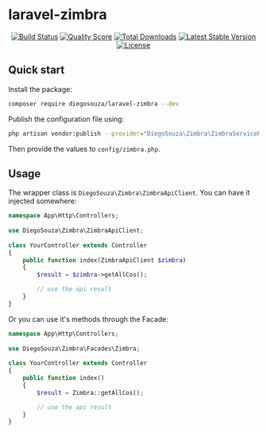 # laravel-zimbra

<p align="center">
    <a href="https://travis-ci.org/diegosouza/laravel-zimbra"><img src="https://travis-ci.org/diegosouza/laravel-zimbra.svg" alt="Build Status"></a>
    <a href="https://scrutinizer-ci.com/g/diegosouza/laravel-zimbra"><img src="https://img.shields.io/scrutinizer/g/diegosouza/laravel-zimbra.svg" alt="Quality Score"></img></a>
    <a href="https://packagist.org/packages/diegosouza/laravel-zimbra"><img src="https://poser.pugx.org/diegosouza/laravel-zimbra/d/total.svg" alt="Total Downloads"></a>
    <a href="https://packagist.org/packages/diegosouza/laravel-zimbra"><img src="https://poser.pugx.org/diegosouza/laravel-zimbra/v/stable.svg" alt="Latest Stable Version"></a>
    <a href="https://choosealicense.com/licenses/gpl-3.0/"><img src="https://poser.pugx.org/diegosouza/laravel-zimbra/license" alt="License"></a>
</p>

## Quick start

Install the package:

```bash
composer require diegosouza/laravel-zimbra --dev
```

Publish the configuration file using:

```bash
php artisan vendor:publish --provider="DiegoSouza\Zimbra\ZimbraServiceProvider"
```

Then provide the values to `config/zimbra.php`.


## Usage

The wrapper class is `DiegoSouza\Zimbra\ZimbraApiClient`. You can have it injected somewhere:

```php
namespace App\Http\Controllers;
  
use DiegoSouza\Zimbra\ZimbraApiClient;
  
class YourController extends Controller
{
    public function index(ZimbraApiClient $zimbra)
    {
        $result = $zimbra->getAllCos();

        // use the api result
    }
}
```

Or you can use it's methods through the Facade:

```php
namespace App\Http\Controllers;
  
use DiegoSouza\Zimbra\Facades\Zimbra;
  
class YourController extends Controller
{
    public function index()
    {
        $result = Zimbra::getAllCos();

        // use the api result
    }
}
```